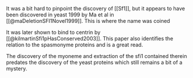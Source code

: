 It was a bit hard to pinpoint the discovery of [[Sf1]], but it appears to have been discovered in yeast 1999 by Ma et al in [[@maDeletionSFI1Novel1999]]. This is where the name was coined

It was later shown to bind to centrin by [[@kilmartinSfi1pHasConserved2003]]. This paper also identifies the relation to the spasmonyme proteins and is a great read. 

The discovery of the myoneme and extraction of the sfi1 contained therein predates the discovery of the yeast proteins which still remains a bit of a mystery. 